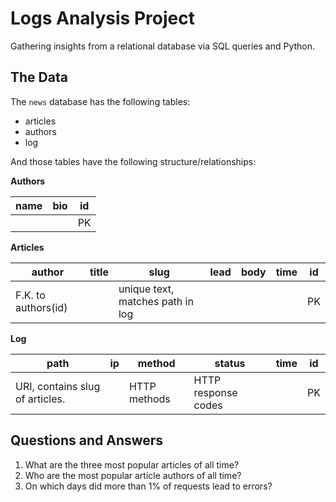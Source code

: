 # Logs Analysis Project
Gathering insights from a relational database via SQL queries and Python.

## The Data
The `news` database has the following tables:
* articles
* authors
* log

And those tables have the following structure/relationships:

**Authors**

| name | bio | id |
|------|-----|----|
|      |     | PK |

**Articles**

| author | title | slug | lead | body | time | id |
|--------|-------|------|------|------|------|----|
|F.K. to authors(id)| |unique text, matches path in log|      |      |      |PK|

**Log**

| path | ip | method | status | time | id |
|------|----|--------|--------|------|----|
|URI, contains slug of articles.   |    |HTTP methods        | HTTP response codes       |      |   PK |

## Questions and Answers
1. What are the three most popular articles of all time?
2. Who are the most popular article authors of all time?
3. On which days did more than 1% of requests lead to errors?